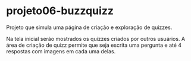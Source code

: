 # projeto06-buzzquizz
Projeto que simula uma página de criação e exploração de quizzes.

Na tela inicial serão mostrados os quizzes criados por outros usuários. A área de criação de quizz permite que seja escrita uma pergunta e até 4 respostas com imagens em cada uma delas. 
